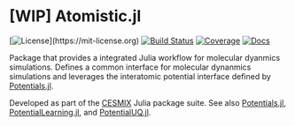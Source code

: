 # [WIP] Atomistic.jl

[![License](https://img.shields.io/badge/License-MIT-blue.svg?style=flat-square")](https://mit-license.org)
[![Build Status](https://github.com/cesmix-mit/Atomistic.jl/workflows/CI/badge.svg)](https://github.com/cesmix-mit/Atomistic.jl/actions)
[![Coverage](https://codecov.io/gh/cesmix-mit/Atomistic.jl/branch/master/graph/badge.svg)](https://codecov.io/gh/cesmix-mit/Atomistic.jl)
[![Docs](https://img.shields.io/badge/docs-dev-blue.svg)](https://cesmix-mit.github.io/Atomistic.jl/dev)

Package that provides a integrated Julia workflow for molecular dyanmics simulations. Defines a common interface for molecular dynanmics simulations and leverages the interatomic potential interface defined by [Potentials.jl](https://github.com/cesmix-mit/Potentials.jl).

Developed as part of the [CESMIX](https://computing.mit.edu/cesmix) Julia package suite. See also [Potentials.jl](https://github.com/cesmix-mit/Potentials.jl), [PotentialLearning.jl](https://github.com/cesmix-mit/PotentialLearning.jl), and [PotentialUQ.jl](https://github.com/cesmix-mit/PotentialUQ.jl).
